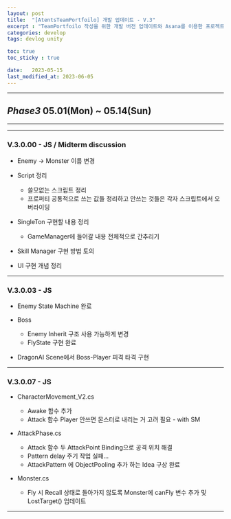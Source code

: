 ```yaml
---
layout: post
title:  "[AtentsTeamPortfoilo] 개발 업데이트 - V.3"
excerpt : "TeamPortfoilo 작성을 위한 개발 버전 업데이트와 Asana를 이용한 프로젝트 매니지먼트"
categories: develop
tags: devlog unity

toc: true
toc_sticky : true

date:   2023-05-15
last_modified_at: 2023-06-05
---
```


---
## ***Phase3*** 05.01(Mon) ~ 05.14(Sun)
---
---
### V.3.0.00 - JS / Midterm discussion
* Enemy -> Monster 이름 변경  

* Script 정리  
  - 쓸모없는 스크립트 정리
  - 프로퍼티 공통적으로 쓰는 값들 정리하고 안쓰는 것들은 각자 스크립트에서 오버라이딩

* SingleTon 구현할 내용 정리  
  - GameManager에 들어갈 내용 전체적으로 간추리기

* Skill Manager 구현 방법 토의  

* UI 구현 개념 정리  

---

### V.3.0.03 - JS  
* Enemy State Machine 완료 

* Boss  
  - Enemy Inherit 구조 사용 가능하게 변경  
  - FlyState 구현 완료  

* DragonAI Scene에서 Boss-Player 피격 타격 구현   

---

### V.3.0.07 - JS
* CharacterMovement_V2.cs  
  - Awake 함수 추가
  - Attack 함수 Player 안쓰면 몬스터로 내리는 거 고려 필요 - with SM 

* AttackPhase.cs  
  - Attack 함수 두 AttackPoint Binding으로 공격 위치 해결  
  - Pattern delay 주기 작업 실패...  
  - AttackPattern 에 ObjectPooling 추가 하는 Idea 구상 완료  

* Monster.cs  
  - Fly 시 Recall 상태로 돌아가지 않도록 Monster에 canFly 변수 추가 및 LostTarget() 업데이트  

---
